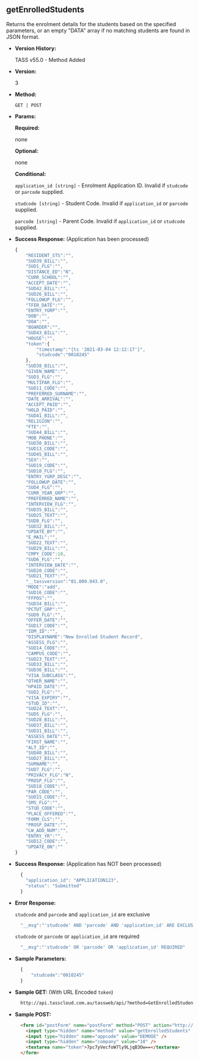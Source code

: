 **getEnrolledStudents**
----
  Returns the enrolment details for the students based on the specified parameters, or an empty "DATA" array if no matching students are found in JSON format.

* **Version History:**

    TASS v55.0 - Method Added

* **Version:**

  3

* **Method:**

  `GET | POST`
  
*  **Params:**

   **Required:**
 
   none

   **Optional:**

   none

   **Conditional:**

   `application_id [string]` - Enrolment Application ID. Invalid if `studcode` or `parcode` supplied.

   `studcode [string]` - Student Code. Invalid if `application_id` or `parcode` supplied.

   `parcode [string]` - Parent Code. Invalid if `application_id` or `studcode` supplied.

* **Success Response:** (Application has been processed)

    ```javascript
    {
        "RESIDENT_STS":"",
        "SUD39_BILL":"",
        "SUD1_FLG":"",
        "DISTANCE_ED":"N",
        "CURR_SCHOOL":"",
        "ACCEPT_DATE":"",
        "SUD42_BILL":"",
        "SUD26_BILL":"",
        "FOLLOWUP_FLG":"",
        "TFER_DATE":"",
        "ENTRY_YGRP":"",
        "DOB":"",
        "DOA":"",
        "BOARDER":"",
        "SUD43_BILL":"",
        "HOUSE":"",
        "token":{
            "timestamp":"{ts '2021-03-04 12:12:17'}",
            "studcode":"0010245"
        },
        "SUD38_BILL":"",
        "GIVEN_NAME":"",
        "SUD3_FLG":"",
        "MULTIPAR_FLG":"",
        "SUD11_CODE":"",
        "PREFERRED_SURNAME":"",
        "DATE_ARRIVAL":"",
        "ACCEPT_PAID":"",
        "HOLD_PAID":"",
        "SUD41_BILL":"",
        "RELIGION":"",
        "FTE":"",
        "SUD44_BILL":"",
        "MOB_PHONE":"",
        "SUD30_BILL":"",
        "SUD13_CODE":"",
        "SUD45_BILL":"",
        "SEX":"",
        "SUD19_CODE":"",
        "SUD10_FLG":"",
        "ENTRY_YGRP_DESC":"",
        "FOLLOWUP_DATE":"",
        "SUD4_FLG":"",
        "CURR_YEAR_GRP":"",
        "PREFERRED_NAME":"",
        "INTERVIEW_FLG":"",
        "SUD35_BILL":"",
        "SUD25_TEXT":"",
        "SUD8_FLG":"",
        "SUD32_BILL":"",
        "UPDATE_BY":"",
        "E_MAIL":"",
        "SUD22_TEXT":"",
        "SUD29_BILL":"",
        "CMPY_CODE":10,
        "SUD6_FLG":"",
        "INTERVIEW_DATE":"",
        "SUD20_CODE":"",
        "SUD21_TEXT":"",
        "__tassversion":"01.000.043.0",
        "MODE":"add",
        "SUD16_CODE":"",
        "FFPOS":"",
        "SUD34_BILL":"",
        "PCTUT_GRP":"",
        "SUD9_FLG":"",
        "OFFER_DATE":"",
        "SUD17_CODE":"",
        "IDM_ID":"",
        "DISPLAYNAME":"New Enrolled Student Record",
        "ASSESS_FLG":"",
        "SUD14_CODE":"",
        "CAMPUS_CODE":"",
        "SUD23_TEXT":"",
        "SUD33_BILL":"",
        "SUD36_BILL":"",
        "VISA_SUBCLASS":"",
        "OTHER_NAME":"",
        "HPAID_DATE":"",
        "SUD2_FLG":"",
        "VISA_EXPIRY":"",
        "STUD_ID":"",
        "SUD24_TEXT":"",
        "SUD5_FLG":"",
        "SUD28_BILL":"",
        "SUD37_BILL":"",
        "SUD31_BILL":"",
        "ASSESS_DATE":"",
        "FIRST_NAME":"",
        "ALT_ID":"",
        "SUD40_BILL":"",
        "SUD27_BILL":"",
        "SURNAME":"",
        "SUD7_FLG":"",
        "PRIVACY_FLG":"N",
        "PROSP_FLG":"",
        "SUD18_CODE":"",
        "PAR_CODE":"",
        "SUD15_CODE":"",
        "SMS_FLG":"",
        "STUD_CODE":"",
        "PLACE_OFFERED":"",
        "FORM_CLS":"",
        "PROSP_DATE":"",
        "LW_ADD_NUM":"",
        "ENTRY_YR":"",
        "SUD12_CODE":"",
        "UPDATE_ON":""
    }
    ```
* **Success Response:** (Application has NOT been processed)

    ```javascript
      {
        "application_id": "APPLICATION123",
        "status": "Submitted"
      }
    ```
    
* **Error Response:**

    `studcode` and `parcode` and `application_id` are exclusive
    ```javascript
      "__msg":"'studcode' AND 'parcode' AND 'application_id' ARE EXCLUSIVE"
    ```
    
    `studcode` or `parcode` or `application_id` are required
    ```javascript
      "__msg":"'studcode' OR 'parcode' OR 'application_id' REQUIRED"
    ```
    
* **Sample Parameters:**

  ```javascript
    {
        "studcode":"0010245"
    }
  ```

* **Sample GET:** (With URL Encoded `token`)

  ```HTML
    http://api.tasscloud.com.au/tassweb/api/?method=GetEnrolledStudents&appcode=DEMOOE&company=10&token=7pc7yVecfoW7ly9LjqB3Ow%3D%3D
  ```
  
* **Sample POST:**

  ```HTML
    <form id="postForm" name="postForm" method="POST" action="http://api.tasscloud.com.au/tassweb/api/">
      <input type="hidden" name="method" value="getEnrolledStudents" />
      <input type="hidden" name="appcode" value="DEMOOE" />
      <input type="hidden" name="company" value="10" />
      <textarea name="token">7pc7yVecfoW7ly9LjqB3Ow==</textarea>
    </form>
  ```
